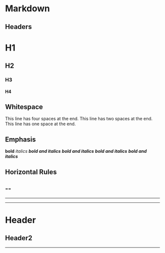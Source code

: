 # Markdown #

## Headers ##

# H1 #
## H2 ##
### H3 ###
#### H4 ####

## Whitespace ##

This line has four spaces at the end.
This line has two spaces at the end.  
This line has one space at the end.

## Emphasis ##

**bold**
_italics_
**_bold and italics_**
**_bold and italics_**
**_bold and italics_**
**_bold and italics_**

## Horizontal Rules ##

--
---
---
---
Header
======
Header2
-------
---

